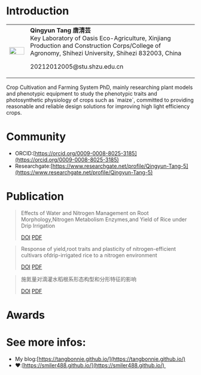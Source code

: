 # Introduction
<table>
  <tr>
    <td><img src="https://github.com/tangbonnie.png" style="width: 100%; height: auto; margin-right: 20px;"/></td>
    <td>
      <strong>Qingyun Tang 唐清芸</strong><br>
        Key Laboratory of Oasis Eco-Agriculture, Xinjiang Production and Construction Corps/College of Agronomy, Shihezi University, Shihezi 832003, China
            <p>20212012005@stu.shzu.edu.cn</p>
    </td>
  </tr>
</table>
Crop Cultivation and Farming System PhD, mainly researching plant models and phenotypic equipment to 
study the phenotypic traits and photosynthetic physiology of crops such as `maize`, committed to 
providing reasonable and reliable design solutions for improving high light efficiency crops.

# Community
* ORCID:[https://orcid.org/0009-0008-8025-3185](https://orcid.org/0009-0008-8025-3185)
* Researchgate:[https://www.researchgate.net/profile/Qingyun-Tang-5](https://www.researchgate.net/profile/Qingyun-Tang-5)

# Publication     

> Effects of Water and Nitrogen Management on Root Morphology,Nitrogen Metabolism Enzymes,and Yield of Rice under Drip Irrigation
> 
>[DOI](https://doi.org/10.3390/agronomy13041118)  [PDF](https://github.com/tangbonnie/tangbonnie.github.io/blob/main/pdf/agronomy-13-01118.pdf)   



> Response of yield,root traits and plasticity of nitrogen-efficient cultivars ofdrip-irrigated rice to a nitrogen environment
> 
>[DOI](https://doi.org/10.1016/j.jia.2023.12.014)  [PDF](https://github.com/tangbonnie/tangbonnie.github.io/blob/main/pdf/1-s2.0-S2095311923004616-main.pdf)    



> 施氮量对滴灌水稻根系形态构型和分形特征的影响
> 
>[DOI](https://zwxb.chinacrops.org/CN/10.3724/SP.J.1006.2024.32040)  [PDF](https://github.com/tangbonnie/tangbonnie.github.io/blob/main/pdf/%E6%96%BD%E6%B0%AE%E9%87%8F%E5%AF%B9%E6%BB%B4%E7%81%8C%E6%B0%B4%E7%A8%BB%E6%A0%B9%E7%B3%BB%E5%BD%A2%E6%80%81%E6%9E%84%E5%9E%8B%E5%92%8C%E5%88%86%E5%BD%A2%E7%89%B9%E5%BE%81%E7%9A%84%E5%BD%B1%E5%93%8D_%E5%94%90%E6%B8%85%E8%8A%B8.pdf)    


# Awards


# See more infos:
* My blog:[https://tangbonnie.github.io/](https://tangbonnie.github.io/)
*  ❤️:[https://smiler488.github.io/](https://smiler488.github.io/) 
